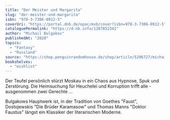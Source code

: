 ```yaml
---
title: "Der Meister und Margarita"
slug: "der-meister-und-margarita"
isbn: "978-3-7306-0912-5"
coverUri: "https://portal.dnb.de/opac/mvb/cover?isbn=978-3-7306-0912-5"
cataloguePermalink: "https://d-nb.info/1207852341"
author: "Michail Bulgakov"
publishedAt: "2020"
topics:
  - "Fantasy"
  - "Russland"
source: "https://shop.penguinrandomhouse.de/shop/article/5206727/michail_bulgakow_der_meister_und_margarita.html?source=42754145"
bookshelves: 
  - "wishlist"
---
```

Der Teufel persönlich stürzt Moskau in ein Chaos aus Hypnose, Spuk und 
Zerstörung. Die Heimsuchung für Heuchelei und Korruption trifft alle - 
ausgenommen zwei Gerechte ...

Bulgakows Hauptwerk ist, in der Tradition von Goethes "Faust", Dostojewskis 
"Die Brüder Karamasow" und Thomas Manns "Doktor Faustus" längst ein Klassiker 
der literarischen Moderne.